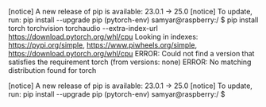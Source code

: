 
[notice] A new release of pip is available: 23.0.1 -> 25.0
[notice] To update, run: pip install --upgrade pip
(pytorch-env) samyar@raspberry:/ $ pip install torch torchvision torchaudio --extra-index-url https://download.pytorch.org/whl/cpu
Looking in indexes: https://pypi.org/simple, https://www.piwheels.org/simple, https://download.pytorch.org/whl/cpu
ERROR: Could not find a version that satisfies the requirement torch (from versions: none)
ERROR: No matching distribution found for torch

[notice] A new release of pip is available: 23.0.1 -> 25.0
[notice] To update, run: pip install --upgrade pip
(pytorch-env) samyar@raspberry:/ $ 
